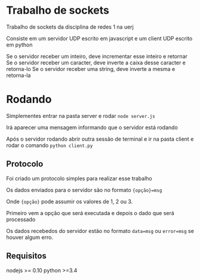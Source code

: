 # Trabalho de sockets
Trabalho de sockets da disciplina de redes 1 na uerj

Consiste em um servidor UDP escrito em javascript e um client UDP escrito em python

Se o servidor receber um inteiro, deve incrementar esse inteiro e retornar
Se o servidor receber um caracter, deve inverte a caixa desse caracter e retorna-lo
Se o servidor receber uma string, deve inverte a mesma e retorna-la

# Rodando

Simplementes entrar na pasta server e rodar `node server.js`

Irá aparecer uma mensagem informando que o servidor está rodando

Após o servidor rodando abrir outra sessão de terminal e ir na pasta client e rodar o comando `python client.py`


## Protocolo

Foi criado um protocolo simples para realizar esse trabalho

Os dados enviados para o servidor são no formato `{opção}=msg`

Onde `{opção}` pode assumir os valores de 1, 2 ou 3.

Primeiro vem a opção que será executada e depois o dado que será processado

Os dados recebedos do servidor estão no formato `data=msg` ou `error=msg` se houver algum erro.

## Requisitos

nodejs >= 0.10
python >=3.4